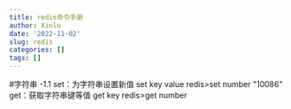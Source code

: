 ```yaml
---
title: redis命令手册
author: Xinlu
date: '2022-11-02'
slug: redis
categories: []
tags: []
---
```

#字符串
-1.1 
set：为字符串设置新值
    set key value
    redis>set number "10086"
get：获取字符串键等值
    get key
    redis>get number

